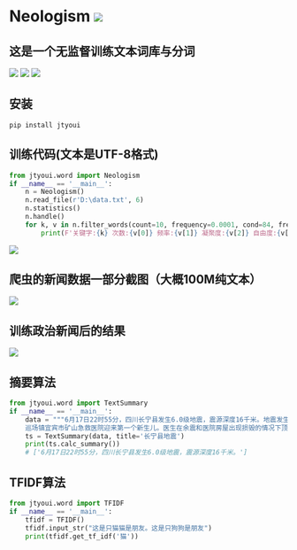 # **Neologism** [![](https://gitee.com/tyoui/logo/raw/master/logo/photolog.png)][1]


## 这是一个无监督训练文本词库与分词
[![](https://img.shields.io/badge/Python-3.7-green.svg)]()
[![](https://img.shields.io/badge/BlogWeb-Tyoui-bule.svg)][1]
[![](https://img.shields.io/badge/Email-jtyoui@qq.com-red.svg)]()

## 安装
    pip install jtyoui

## 训练代码(文本是UTF-8格式)
```python
from jtyoui.word import Neologism
if __name__ == '__main__':
    n = Neologism()
    n.read_file(r'D:\data.txt', 6)
    n.statistics()
    n.handle()
    for k, v in n.filter_words(count=10, frequency=0.0001, cond=84, free=0.7):
        print(F'关键字:{k} 次数:{v[0]} 频率:{v[1]} 凝聚度:{v[2]} 自由度:{v[3]}')

```

![](https://gitee.com/tyoui/logo/raw/master/photo/snsg1.png)


## 爬虫的新闻数据一部分截图（大概100M纯文本）
![](https://gitee.com/tyoui/logo/raw/master/photo/snsg2.png)
       
## 训练政治新闻后的结果
![](https://gitee.com/tyoui/logo/raw/master/photo/snsg.png)

## 摘要算法
```python
from jtyoui.word import TextSummary
if __name__ == '__main__':
    data = """6月17日22时55分，四川长宁县发生6.0级地震，震源深度16千米。地震发生两个小时后，离震中较近的四川省宜宾市珙县
    巡场镇宜宾市矿山急救医院迎来第一个新生儿。医生在余震和医院房屋出现损毁的情况下顶住压力和风险，为产妇接生，母子平安。"""
    ts = TextSummary(data, title='长宁县地震')
    print(ts.calc_summary())
    # ['6月17日22时55分，四川长宁县发生6.0级地震，震源深度16千米。']
```

## TFIDF算法
```python
from jtyoui.word import TFIDF
if __name__ == '__main__':
    tfidf = TFIDF()
    tfidf.input_str("这是只猫猫是朋友。这是只狗狗是朋友")
    print(tfidf.get_tf_idf('猫'))
```

[1]: https://blog.jtyoui.com